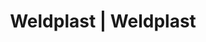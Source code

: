 ---
Filename: "eshop-products-variant243"
Link: "file:/Users/vinayakpatel/Downloads/www.weldplast.cz/eshop_products_compare/add/eshop-products-variant243"
product_name: "null"
product_id: "null"
title: "Weldplast | Weldplast"
product_desc: ""
product_specs: ""
product_downloads: ""
href: ""
p_desc_2: ""
accessories: ""
similar_products: ""
---